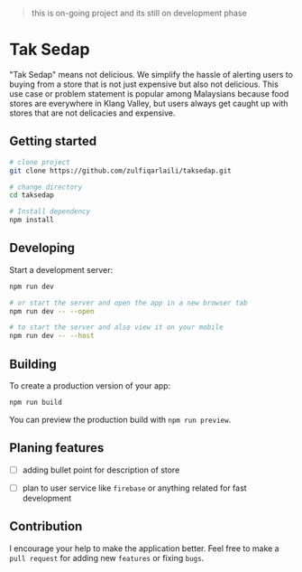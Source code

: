 > this is on-going project and its still on development phase
# Tak Sedap

"Tak Sedap" means not delicious. We simplify the hassle of alerting users to buying from a store that is not just expensive but also not delicious. This use case or problem statement is popular among Malaysians because food stores are everywhere in Klang Valley, but users always get caught up with stores that are not delicacies and expensive.

## Getting started

```bash
# clone project
git clone https://github.com/zulfiqarlaili/taksedap.git

# change directory
cd taksedap

# Install dependency
npm install

```

## Developing

Start a development server:

```bash
npm run dev

# or start the server and open the app in a new browser tab
npm run dev -- --open

# to start the server and also view it on your mobile
npm run dev -- --host
```

## Building

To create a production version of your app:

```bash
npm run build
```

You can preview the production build with `npm run preview`.


## Planing features
- [ ] adding bullet point for description of store 
- [ ] plan to user service like `firebase` or anything related for fast development


## Contribution

I encourage your help to make the application better. Feel free to make a `pull request` for adding new `features` or fixing `bugs`.
